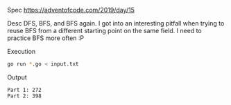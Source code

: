 Spec https://adventofcode.com/2019/day/15

Desc DFS, BFS, and BFS again. I got into an interesting pitfall when trying to reuse BFS from a different starting point on the same field. I need to practice BFS more often :P

Execution

```bash
go run *.go < input.txt
```

Output

```
Part 1: 272
Part 2: 398
```

